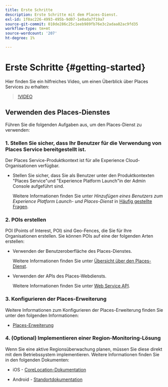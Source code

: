 ```yaml
---
title: Erste Schritte
description: Erste Schritte mit dem Places-Dienst.
exl-id: 1f0ac226-4993-495b-9d07-1e0ada7f19a7
source-git-commit: 010de286c25c1eeb989fb76e3c2adaa82ac9fd35
workflow-type: tm+mt
source-wordcount: '207'
ht-degree: 1%

---
```


# Erste Schritte {#getting-started}

Hier finden Sie ein hilfreiches Video, um einen Überblick über Places Services zu erhalten:

<!--
Test of different youtube link for exl
-->

>[!VIDEO](https://video.tv.adobe.com/v/41647)

## Verwenden des Places-Dienstes

Führen Sie die folgenden Aufgaben aus, um den Places-Dienst zu verwenden:

### 1. Stellen Sie sicher, dass Ihr Benutzer für die Verwendung von Places Service bereitgestellt ist.

Der Places Service-Produktkontext ist für alle Experience Cloud-Organisationen verfügbar.

* Stellen Sie sicher, dass Sie als Benutzer unter den Produktkontexten &quot;Places Service&quot;und &quot;Experience Platform Launch&quot;in der Admin Console aufgeführt sind.

  Weitere Informationen finden Sie unter *Hinzufügen eines Benutzers zum Experience Platform Launch- und Places-Dienst* in [Häufig gestellte Fragen](/help/places-gain-access.md).


### 2. POIs erstellen

POI (Points of Interest, POI) sind Geo-Fences, die Sie für Ihre Organisationen erstellen. Sie können POIs auf eine der folgenden Arten erstellen:

* Verwenden der Benutzeroberfläche des Places-Dienstes.

  Weitere Informationen finden Sie unter [Übersicht über den Places-Dienst](/help/poi-mgmt-ui/poi-mgmt-ui-overview.md).

* Verwenden der APIs des Places-Webdiensts.

  Weitere Informationen finden Sie unter [Web Service API](/help/web-service-api/places-web-services.md).


### 3. Konfigurieren der Places-Erweiterung

Weitere Informationen zum Konfigurieren der Places-Erweiterung finden Sie unter den folgenden Informationen:

* [Places-Erweiterung](/help/places-ext-aep-sdks/places-extension/places-extension.md)

### 4. (Optional) Implementieren einer Region-Monitoring-Lösung

Wenn Sie eine aktive Regionsüberwachung planen, müssen Sie diese direkt mit dem Betriebssystem implementieren. Weitere Informationen finden Sie in den folgenden Dokumenten:

* iOS - [CoreLocation-Dokumentation](https://developer.apple.com/documentation/corelocation/monitoring_the_user_s_proximity_to_geographic_regions)

* Android - [Standortdokumentation](https://developer.android.com/training/location/geofencing)